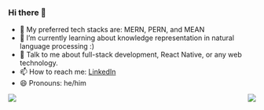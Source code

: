 ### Hi there 👋

- 🔭 My preferred tech stacks are: MERN, PERN, and MEAN
- 🌱 I’m currently learning about knowledge representation in natural language processing :)
- 💬 Talk to me about full-stack development, React Native, or any web technology.
- 📫 How to reach me: [LinkedIn](https://www.linkedin.com/in/josephsemrai/ "My LinkedIn")
- 😄 Pronouns: he/him

<a href="https://josephsemrai.com">
  <img align="left" src="https://github-readme-stats.vercel.app/api?username=JosephSemrai&theme=vue" />
</a>
<a href="https://josephsemrai.com">
  <img align="right" src="https://github-readme-stats.vercel.app/api/top-langs/?username=JosephSemrai&layout=compact&theme=vue" />
</a>
